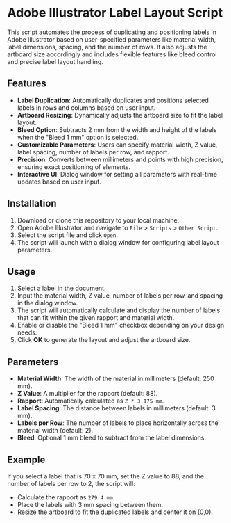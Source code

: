 # Adobe Illustrator Label Layout Script

This script automates the process of duplicating and positioning labels in Adobe Illustrator based on user-specified parameters like material width, label dimensions, spacing, and the number of rows. It also adjusts the artboard size accordingly and includes flexible features like bleed control and precise label layout handling.

## Features

- **Label Duplication**: Automatically duplicates and positions selected labels in rows and columns based on user input.
- **Artboard Resizing**: Dynamically adjusts the artboard size to fit the label layout.
- **Bleed Option**: Subtracts 2 mm from the width and height of the labels when the "Bleed 1 mm" option is selected.
- **Customizable Parameters**: Users can specify material width, Z value, label spacing, number of labels per row, and rapport.
- **Precision**: Converts between millimeters and points with high precision, ensuring exact positioning of elements.
- **Interactive UI**: Dialog window for setting all parameters with real-time updates based on user input.

## Installation

1. Download or clone this repository to your local machine.
2. Open Adobe Illustrator and navigate to `File` > `Scripts` > `Other Script`.
3. Select the script file and click `Open`.
4. The script will launch with a dialog window for configuring label layout parameters.

## Usage

1. Select a label in the document.
2. Input the material width, Z value, number of labels per row, and spacing in the dialog window.
3. The script will automatically calculate and display the number of labels that can fit within the given rapport and material width.
4. Enable or disable the "Bleed 1 mm" checkbox depending on your design needs.
5. Click **OK** to generate the layout and adjust the artboard size.

## Parameters

- **Material Width**: The width of the material in millimeters (default: 250 mm).
- **Z Value**: A multiplier for the rapport (default: 88).
- **Rapport**: Automatically calculated as `Z * 3.175 mm`.
- **Label Spacing**: The distance between labels in millimeters (default: 3 mm).
- **Labels per Row**: The number of labels to place horizontally across the material width (default: 2).
- **Bleed**: Optional 1 mm bleed to subtract from the label dimensions.

## Example

If you select a label that is 70 x 70 mm, set the Z value to 88, and the number of labels per row to 2, the script will:
- Calculate the rapport as `279.4 mm`.
- Place the labels with 3 mm spacing between them.
- Resize the artboard to fit the duplicated labels and center it on (0,0).

